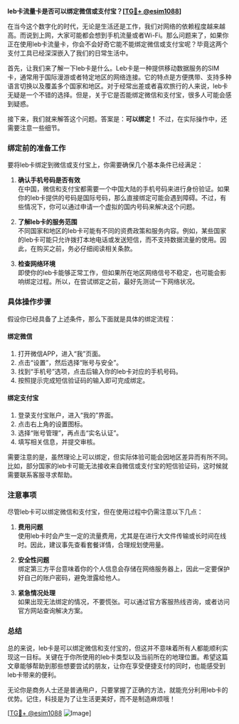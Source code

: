 **leb卡流量卡是否可以绑定微信或支付宝？[[TG💪+ @esim1088](https://t.me/s/esim1088)]**

在当今这个数字化的时代，无论是生活还是工作，我们对网络的依赖程度越来越高。而说到上网，大家可能都会想到手机流量或者Wi-Fi。那么问题来了，如果你正在使用leb卡流量卡，你会不会好奇它能不能绑定微信或支付宝呢？毕竟这两个支付工具已经深深嵌入了我们的日常生活中。

首先，让我们来了解一下leb卡是什么。Leb卡是一种提供移动数据服务的SIM卡，通常用于国际漫游或者特定地区的网络连接。它的特点是方便携带、支持多种语言切换以及覆盖多个国家和地区。对于经常出差或者喜欢旅行的人来说，leb卡无疑是一个不错的选择。但是，关于它是否能绑定微信和支付宝，很多人可能会感到疑惑。

接下来，我们就来解答这个问题。答案是：**可以绑定！** 不过，在实际操作中，还需要注意一些细节。

### **绑定前的准备工作**

要将leb卡绑定到微信或支付宝上，你需要确保几个基本条件已经满足：

1. **确认手机号码是否有效**  
   在中国，微信和支付宝都需要一个中国大陆的手机号码来进行身份验证。如果你的leb卡提供的号码是国际号码，那么直接绑定可能会遇到障碍。不过，有些情况下，你可以通过申请一个虚拟的国内号码来解决这个问题。

2. **了解leb卡的服务范围**  
   不同国家和地区的leb卡可能有不同的资费政策和服务内容。例如，某些国家的leb卡可能只允许拨打本地电话或发送短信，而不支持数据流量的使用。因此，在购买之前，务必仔细阅读相关条款。

3. **检查网络环境**  
   即使你的leb卡能够正常工作，但如果所在地区网络信号不稳定，也可能会影响绑定过程。所以，在尝试绑定之前，最好先测试一下网络状况。

### **具体操作步骤**

假设你已经具备了上述条件，那么下面就是具体的绑定流程：

#### **绑定微信**
1. 打开微信APP，进入“我”页面。
2. 点击“设置”，然后选择“账号与安全”。
3. 找到“手机号”选项，点击后输入你的leb卡对应的手机号码。
4. 按照提示完成短信验证码的输入即可完成绑定。

#### **绑定支付宝**
1. 登录支付宝账户，进入“我的”界面。
2. 点击右上角的设置图标。
3. 选择“账号管理”，再点击“实名认证”。
4. 填写相关信息，并提交审核。

需要注意的是，虽然理论上可以绑定，但实际体验可能会因地区差异而有所不同。比如，部分国家的leb卡可能无法接收来自微信或支付宝的短信验证码，这时候就需要联系客服寻求帮助。

### **注意事项**

尽管leb卡可以绑定微信和支付宝，但在使用过程中仍需注意以下几点：

1. **费用问题**  
   使用leb卡时会产生一定的流量费用，尤其是在进行大文件传输或长时间在线时。因此，建议事先查看套餐详情，合理规划使用量。

2. **安全性问题**  
   绑定第三方平台意味着你的个人信息会存储在网络服务器上，因此一定要保护好自己的账户密码，避免泄露给他人。

3. **紧急情况处理**  
   如果出现无法绑定的情况，不要慌张。可以通过官方客服热线咨询，或者访问官方网站查询解决方案。

### **总结**

总的来说，leb卡是可以绑定微信和支付宝的，但这并不意味着所有人都能顺利实现这一目标。关键在于你所使用的leb卡类型以及当前所在的地理位置。希望这篇文章能够帮助到那些想要尝试的朋友，让你在享受便捷支付的同时，也能感受到leb卡带来的便利。

无论你是商务人士还是普通用户，只要掌握了正确的方法，就能充分利用leb卡的优势。记住，科技是为了让生活更美好，而不是制造麻烦哦！

[[TG💪+ @esim1088](https://t.me/s/esim1088) ![Image](https://i.postimg.cc/4NQfJmqS/Snipaste-2025-05-13-00-14-12.png)]